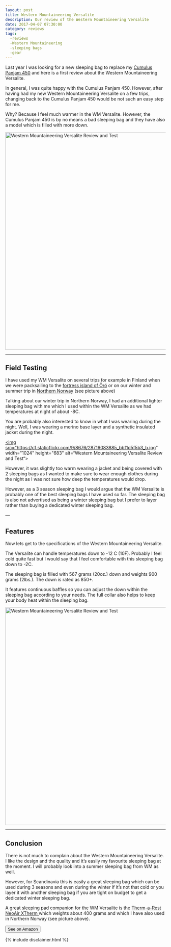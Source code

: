 ```yaml
---
layout: post
title: Western Mountaineering Versalite
description: Our review of the Western Mountaineering Versalite
date: 2017-04-07 07:30:00
category: reviews
tags:
  -reviews
  -Western Mountaineering
  -sleeping bags
  -gear
---
```

Last year I was looking for a new sleeping bag to replace my [Cumulus Panjam 450][1] and here is a first review about the Western Mountaineering Versalite.

In general, I was quite happy with the Cumulus Panjam 450. However, after having had my new Western Mountaineering Versalite on a few trips, changing back to the Cumulus Panjam 450 would be not such an easy step for me.

Why? Because I feel much warmer in the WM Versalite. However, the Cumulus Panjam 450 is by no means a bad sleeping bag and they have also a model which is filled with more down.

<a data-flickr-embed="true"  href="https://www.flickr.com/photos/90204224@N07/28431572180/in/album-72157666947120531/" title="Western Mountaineering Versalite Review and Test"><img src="https://c1.staticflickr.com/9/8185/28431572180_4c18fea5a0_b.jpg" width="1024" height="683" alt="Western Mountaineering Versalite Review and Test"></a><script async src="//embedr.flickr.com/assets/client-code.js" charset="utf-8"></script>

<!--more-->

---

## Field Testing
 I have used my WM Versalite on several trips for example in Finland when we were packsailing to the [fortress island of Örö][2] or on our winter and summer trip in [Northern Norway][3] (see picture above)

Talking about our winter trip in Northern Norway, I had an additional lighter sleeping bag with me which I used within the WM Versalite as we had temperatures at night of about -8C.

You are probably also interested to know in what I was wearing during the night. Well, I was wearing a merino base layer and a synthetic insulated jacket during the night.

<a data-flickr-embed="true"  href="https://www.flickr.com/photos/90204224@N07/28716083885/in/album-72157666947120531/" title="Western Mountaineering Versalite Review and Test"><img src="https://c1.staticflickr.com/9/8676/28716083885_bbf1d5f5b3_b.jpg" width="1024" height="683" alt=“Western Mountaineering Versalite Review and Test“></a><script async src="//embedr.flickr.com/assets/client-code.js" charset="utf-8"></script>

However, it was slightly too warm wearing a jacket and being covered with 2 sleeping bags as I wanted to make sure to wear enough clothes during the night as I was not sure how deep the temperatures would drop.

However, as a 3 season sleeping bag I would argue that the WM Versalite is probably one of the best sleeping bags I have used so far. The sleeping bag is also not advertised as being a winter sleeping bag but I prefer to layer rather than buying a dedicated winter sleeping bag.

—

## Features
Now lets get to the specifications of the Western Mountaineering Versalite.   

The Versalite can handle temperatures down to -12 C (10F). Probably I feel cold quite fast but I would say that I feel comfortable with this sleeping bag down to -2C.

The sleeping bag is filled with 567 grams (20oz.) down and weights 900 grams (2lbs.). The down is rated as 850+.

It features continuous baffles so you can adjust the down within the sleeping bag according to your needs. The full collar also helps to keep your body heat within the sleeping bag.

<a data-flickr-embed="true"  href="https://www.flickr.com/photos/90204224@N07/28716071475/in/album-72157666947120531/" title="Western Mountaineering Versalite Review and Test"><img src="https://c1.staticflickr.com/9/8350/28716071475_d5bee56ddf_b.jpg" width="1024" height="683" alt="Western Mountaineering Versalite Review and Test"></a><script async src="//embedr.flickr.com/assets/client-code.js" charset="utf-8"></script>

---

## Conclusion
There is not much to complain about the Western Mountaineering Versalite. I like the design and the quality and it’s easily my favourite sleeping bag at the moment. I will probably look into a summer sleeping bag from WM as well.

However, for Scandinavia this is easily a great sleeping bag which can be used during 3 seasons and even during the winter if it’s not that cold or you layer it with another sleeping bag if you are tight on budget to get a dedicated winter sleeping bag.

A great sleeping pad companion for the WM Versalite is the [Therm-a-Rest NeoAir XTherm ][4]which weights about 400 grams and which I have also used in Northern Norway (see picture above).

<a href="http://amzn.to/2oI2GY2" rel="nofollow"><button type="button" class="btn btn-danger">See on Amazon</button></a>

<script type="text/javascript">
amzn_assoc_placement = "adunit0";
amzn_assoc_search_bar = "false";
amzn_assoc_tracking_id = "hikeve-20";
amzn_assoc_search_bar_position = "top";
amzn_assoc_ad_mode = "search";
amzn_assoc_ad_type = "smart";
amzn_assoc_marketplace = "amazon";
amzn_assoc_region = "US";
amzn_assoc_title = "Sleeping Bags";
amzn_assoc_default_search_phrase = "western mountaineering versalite";
amzn_assoc_default_category = "All";
amzn_assoc_linkid = "36a365e75c8f933e4a5d925632830dc0";
</script>
<script src="//z-na.amazon-adsystem.com/widgets/onejs?MarketPlace=US"></script>

{% include disclaimer.html %}

[1]:	http://www.hikeventures.com/cumulus-panyam-450/ "Cumulus Panjam 450"
[2]:	http://www.hikeventures.com/Oro/ "Fortress Island of Örö"
[3]:	http://www.hikeventures.com/winter-camping-alta/ "Northern Norway"
[4]:	http://amzn.to/2og8uXo "Therm-a-Rest NeoAir XTherm"
